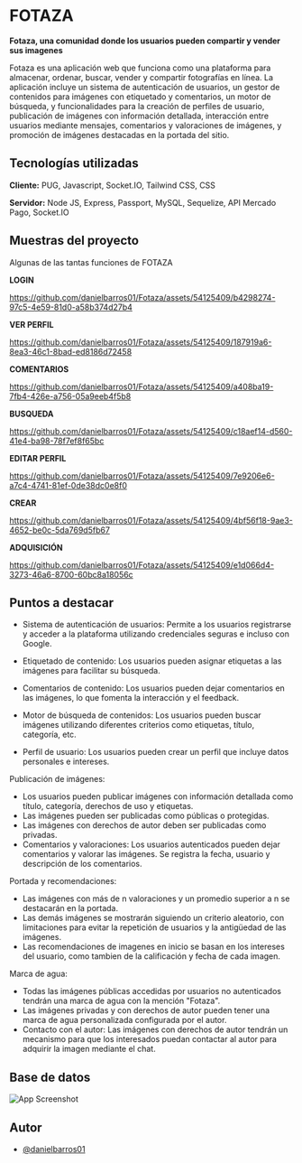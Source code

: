 # FOTAZA
**Fotaza, una comunidad donde los usuarios pueden compartir y vender sus imagenes**

Fotaza es una aplicación web que funciona como una plataforma para almacenar, ordenar, buscar, vender y compartir fotografías en línea. La aplicación incluye un sistema de autenticación de usuarios, un gestor de contenidos para imágenes con etiquetado y comentarios, un motor de búsqueda, y funcionalidades para la creación de perfiles de usuario, publicación de imágenes con información detallada, interacción entre usuarios mediante mensajes, comentarios y valoraciones de imágenes, y promoción de imágenes destacadas en la portada del sitio.

## Tecnologías utilizadas
**Cliente:** PUG, Javascript, Socket.IO, Tailwind CSS, CSS

**Servidor:** Node JS, Express, Passport, MySQL, Sequelize, API Mercado Pago, Socket.IO

## Muestras del proyecto

Algunas de las tantas funciones de FOTAZA

**LOGIN**

https://github.com/danielbarros01/Fotaza/assets/54125409/b4298274-97c5-4e59-81d0-a58b374d27b4

**VER PERFIL**

https://github.com/danielbarros01/Fotaza/assets/54125409/187919a6-8ea3-46c1-8bad-ed8186d72458

**COMENTARIOS**

https://github.com/danielbarros01/Fotaza/assets/54125409/a408ba19-7fb4-426e-a756-05a9eeb4f5b8

**BUSQUEDA**

https://github.com/danielbarros01/Fotaza/assets/54125409/c18aef14-d560-41e4-ba98-78f7ef8f65bc

**EDITAR PERFIL**

https://github.com/danielbarros01/Fotaza/assets/54125409/7e9206e6-a7c4-4741-81ef-0de38dc0e8f0

**CREAR**

https://github.com/danielbarros01/Fotaza/assets/54125409/4bf56f18-9ae3-4652-be0c-5da769d5fb67

**ADQUISICIÓN**

https://github.com/danielbarros01/Fotaza/assets/54125409/e1d066d4-3273-46a6-8700-60bc8a18056c

## Puntos a destacar
- Sistema de autenticación de usuarios: Permite a los usuarios registrarse y acceder a la plataforma utilizando credenciales seguras e incluso con Google.

- Etiquetado de contenido: Los usuarios pueden asignar etiquetas a las imágenes para facilitar su búsqueda.

- Comentarios de contenido: Los usuarios pueden dejar comentarios en las imágenes, lo que fomenta la interacción y el feedback.

- Motor de búsqueda de contenidos: Los usuarios pueden buscar imágenes utilizando diferentes criterios como etiquetas, título, categoría, etc.

- Perfil de usuario: Los usuarios pueden crear un perfil que incluye datos personales e intereses.

Publicación de imágenes:

- Los usuarios pueden publicar imágenes con información detallada como título, categoría, derechos de uso y etiquetas.
- Las imágenes pueden ser publicadas como públicas o protegidas.
- Las imágenes con derechos de autor deben ser publicadas como privadas.
- Comentarios y valoraciones: Los usuarios autenticados pueden dejar comentarios y valorar las imágenes. Se registra la fecha, usuario y descripción de los comentarios.

Portada y recomendaciones:

- Las imágenes con más de n valoraciones y un promedio superior a n se destacarán en la portada.
- Las demás imágenes se mostrarán siguiendo un criterio aleatorio, con limitaciones para evitar la repetición de usuarios y la antigüedad de las imágenes.
- Las recomendaciones de imagenes en inicio se basan en los intereses del usuario, como tambien de la calificación y fecha de cada imagen.

Marca de agua:

- Todas las imágenes públicas accedidas por usuarios no autenticados tendrán una marca de agua con la mención "Fotaza".
- Las imágenes privadas y con derechos de autor pueden tener una marca de agua personalizada configurada por el autor.
- Contacto con el autor: Las imágenes con derechos de autor tendrán un mecanismo para que los interesados puedan contactar al autor para adquirir la imagen mediante el chat.

## Base de datos

![App Screenshot](https://i.pinimg.com/736x/79/15/cb/7915cbbaf041b01937d5f7586d5ffd51.jpg)


## Autor

- [@danielbarros01](https://www.github.com/danielbarros01)

